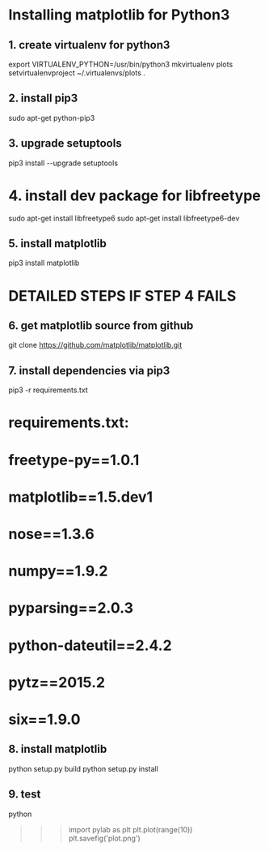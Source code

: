 
# Installing matplotlib for Python3

## 1. create virtualenv for python3

export VIRTUALENV_PYTHON=/usr/bin/python3
mkvirtualenv plots
setvirtualenvproject ~/.virtualenvs/plots .


## 2. install pip3

sudo apt-get python-pip3


## 3. upgrade setuptools

pip3 install --upgrade setuptools


# 4. install dev package for libfreetype

sudo apt-get install libfreetype6
sudo apt-get install libfreetype6-dev


## 5. install matplotlib

pip3 install matplotlib


# DETAILED STEPS IF STEP 4 FAILS

## 6. get matplotlib source from github

git clone https://github.com/matplotlib/matplotlib.git


## 7. install dependencies via pip3

pip3 -r requirements.txt

# requirements.txt:
# freetype-py==1.0.1
# matplotlib==1.5.dev1
# nose==1.3.6
# numpy==1.9.2
# pyparsing==2.0.3
# python-dateutil==2.4.2
# pytz==2015.2
# six==1.9.0


## 8. install matplotlib

python setup.py build
python setup.py install


## 9. test

python

>>> import pylab as plt
>>> plt.plot(range(10))
>>> plt.savefig('plot.png')
